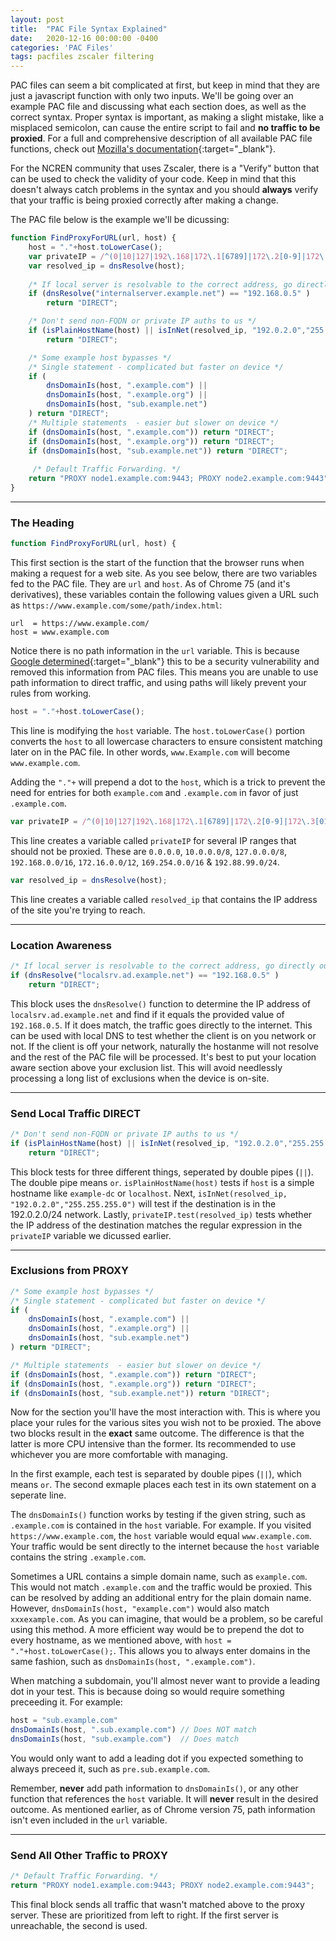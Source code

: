 ```yaml
---
layout: post
title:  "PAC File Syntax Explained"
date:   2020-12-16 00:00:00 -0400
categories: 'PAC Files'
tags: pacfiles zscaler filtering
---
```

PAC files can seem a bit complicated at first, but keep in mind that they are just a javascript function with only two inputs. 
We'll be going over an example PAC file and discussing what each section does, as well as the correct syntax. Proper syntax 
is important, as making a slight mistake, like a misplaced semicolon, can cause the entire script to fail and 
**no traffic to be proxied**. For a full and comprehensive description of all available PAC file functions, check out 
[Mozilla's documentation](https://developer.mozilla.org/en-US/docs/Web/HTTP/Proxy_servers_and_tunneling/Proxy_Auto-Configuration_(PAC)_file){:target="_blank"}.

For the NCREN community that uses Zscaler, there is a "Verify" button that can be used to check the validity of your code. Keep 
in mind that this doesn't always catch problems in the syntax and you should **always** verify that your traffic is being proxied 
correctly after making a change.

The PAC file below is the example we'll be dicussing:

```js
function FindProxyForURL(url, host) {
    host = "."+host.toLowerCase();
    var privateIP = /^(0|10|127|192\.168|172\.1[6789]|172\.2[0-9]|172\.3[01]|169\.254|192\.88\.99)\.[0-9.]+$/;
    var resolved_ip = dnsResolve(host);
    
    /* If local server is resolvable to the correct address, go directly out */
    if (dnsResolve("internalserver.example.net") == "192.168.0.5" )
        return "DIRECT"; 

    /* Don't send non-FQDN or private IP auths to us */
    if (isPlainHostName(host) || isInNet(resolved_ip, "192.0.2.0","255.255.255.0") || privateIP.test(resolved_ip))
        return "DIRECT";

    /* Some example host bypasses */
    /* Single statement - complicated but faster on device */
    if (
        dnsDomainIs(host, ".example.com") ||
        dnsDomainIs(host, ".example.org") ||
        dnsDomainIs(host, "sub.example.net")
    ) return "DIRECT";
    /* Multiple statements  - easier but slower on device */
    if (dnsDomainIs(host, ".example.com")) return "DIRECT";
    if (dnsDomainIs(host, ".example.org")) return "DIRECT";
    if (dnsDomainIs(host, "sub.example.net")) return "DIRECT";
    
     /* Default Traffic Forwarding. */
    return "PROXY node1.example.com:9443; PROXY node2.example.com:9443";
}
```

---
### The Heading
```js
function FindProxyForURL(url, host) {
```
This first section is the start of the function that the browser runs when making a request for a web site. As you see below, 
there are two variables fed to the PAC file. They are `url` and `host`. As of Chrome 75 (and it's derivatives), these variables 
contain the following values given a URL such as `https://www.example.com/some/path/index.html`:
```
url  = https://www.example.com/
host = www.example.com
```
Notice there is no path information in the `url` variable. This is because 
[Google determined](https://chromium.googlesource.com/chromium/src/+/HEAD/net/docs/proxy.md#Arguments-passed-to-FindProxyForURL_in-PAC-scripts){:target="_blank"} this to be a security vulnerability and removed this information from PAC files. This means 
you are unable to use path information to direct traffic, and using paths will likely prevent your rules from working.

```js
host = "."+host.toLowerCase();
```
This line is modifying the `host` variable. The `host.toLowerCase()` portion converts the `host` to all lowercase characters 
to ensure consistent matching later on in the PAC file. In other words, `www.Example.com` will become `www.example.com`. 

Adding the `"."+` will prepend a dot to the `host`, which is a trick to prevent the need for entries for both `example.com` and `.example.com` in 
favor of just `.example.com`.

```js
var privateIP = /^(0|10|127|192\.168|172\.1[6789]|172\.2[0-9]|172\.3[01]|169\.254|192\.88\.99)\.[0-9.]+$/;
```
This line creates a variable called `privateIP` for several IP ranges that should not be proxied. These are `0.0.0.0`, `10.0.0.0/8`, 
`127.0.0.0/8`, `192.168.0.0/16`, `172.16.0.0/12`, `169.254.0.0/16` & `192.88.99.0/24`.
```js
var resolved_ip = dnsResolve(host);
```
This line creates a variable called `resolved_ip` that contains the IP address of the site you're trying to reach.

---
### Location Awareness
```js
/* If local server is resolvable to the correct address, go directly out */
if (dnsResolve("localsrv.ad.example.net") == "192.168.0.5" )
    return "DIRECT"; 
```
This block uses the `dnsResolve()` function to determine the IP address of `localsrv.ad.example.net` and find if it equals the 
provided value of `192.168.0.5`. If it does match, the traffic goes directly to the internet. This can be used with local DNS 
to test whether the client is on you network or not. If the client is off your network, naturally the hostanme will not resolve 
and the rest of the PAC file will be processed. It's best to put your location aware section above your exclusion list. This 
will avoid needlessly processing a long list of exclusions when the device is on-site.

---
### Send Local Traffic DIRECT
```js
/* Don't send non-FQDN or private IP auths to us */
if (isPlainHostName(host) || isInNet(resolved_ip, "192.0.2.0","255.255.255.0") || privateIP.test(resolved_ip))
    return "DIRECT";
```
This block tests for three different things, seperated by double pipes (`||`). The double pipe means `or`. `isPlainHostName(host)` 
tests if `host` is a simple hostname like `example-dc` or `localhost`. Next, `isInNet(resolved_ip, "192.0.2.0","255.255.255.0")` will 
test if the destination is in the 192.0.2.0/24 network. Lastly, `privateIP.test(resolved_ip)` tests whether the IP address of the 
destination matches the regular expression in the `privateIP` variable we dicussed earlier.

---
### Exclusions from PROXY
```js
/* Some example host bypasses */
/* Single statement - complicated but faster on device */
if (
    dnsDomainIs(host, ".example.com") ||
    dnsDomainIs(host, ".example.org") ||
    dnsDomainIs(host, "sub.example.net")
) return "DIRECT";
```
```js
/* Multiple statements  - easier but slower on device */
if (dnsDomainIs(host, ".example.com")) return "DIRECT";
if (dnsDomainIs(host, ".example.org")) return "DIRECT";
if (dnsDomainIs(host, "sub.example.net")) return "DIRECT";
```
Now for the section you'll have the most interaction with. This is where you place your rules for the various sites you wish not 
to be proxied. The above two blocks result in the **exact** same outcome. The difference is that the latter is more CPU intensive 
than the former. Its recommended to use whichever you are more comfortable with managing. 

In the first example, each test is separated by double pipes (`||`), which means `or`. The second exmaple places each test in its own 
statement on a seperate line.

The `dnsDomainIs()` function works by testing if the given string, such as `.example.com` is contained in the `host` variable. For 
example. If you visited `https://www.example.com`, the `host` variable would equal `www.example.com`. Your traffic would be sent directly 
to the internet because the `host` variable contains the string `.example.com`.

Sometimes a URL contains a simple domain name, such as `example.com`. This would not match `.example.com` and the traffic would be proxied. 
This can be resolved by adding an additional entry for the plain domain name. However, `dnsDomainIs(host, "example.com")` would also match 
`xxxexample.com`. As you can imagine, that would be a problem, so be careful using this method. A more efficient way would be to prepend the 
dot to every hostname, as we mentioned above, with `host = "."+host.toLowerCase();`. This allows you to always enter domains in the same 
fashion, such as `dnsDomainIs(host, ".example.com")`.

When matching a subdomain, you'll almost never want to provide a leading dot in your test. This is because doing so would require something 
preceeding it. For example:

```js
host = "sub.example.com"
dnsDomainIs(host, ".sub.example.com") // Does NOT match
dnsDomainIs(host, "sub.example.com")  // Does match
```
You would only want to add a leading dot if you expected something to always preceed it, such as `pre.sub.example.com`.

Remember, **never** add path information to `dnsDomainIs()`, or any other function that references the `host` variable. It will **never** 
result in the desired outcome. As mentioned earlier, as of Chrome version 75, path information isn't even included in the `url` variable.

---
### Send All Other Traffic to PROXY
```js
/* Default Traffic Forwarding. */
return "PROXY node1.example.com:9443; PROXY node2.example.com:9443";
```
This final block sends all traffic that wasn't matched above to the proxy server. These are prioritized from left to right. If the 
first server is unreachable, the second is used.
